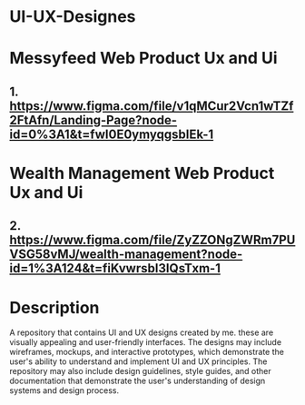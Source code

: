 # UI-UX-Designes

# Messyfeed Web Product Ux and Ui
## 1. https://www.figma.com/file/v1qMCur2Vcn1wTZf2FtAfn/Landing-Page?node-id=0%3A1&t=fwI0E0ymyqgsbIEk-1

# Wealth Management Web Product Ux and Ui
## 2. https://www.figma.com/file/ZyZZONgZWRm7PUVSG58vMJ/wealth-management?node-id=1%3A124&t=fiKvwrsbl3IQsTxm-1

# Description

A repository that contains UI and UX designs created by me. these are visually appealing and user-friendly interfaces.
The designs may include wireframes, mockups, and interactive prototypes, which demonstrate the user's ability to understand and implement UI and UX principles. The repository may also include design guidelines, style guides, and other documentation that demonstrate the user's understanding of design systems and design process.
